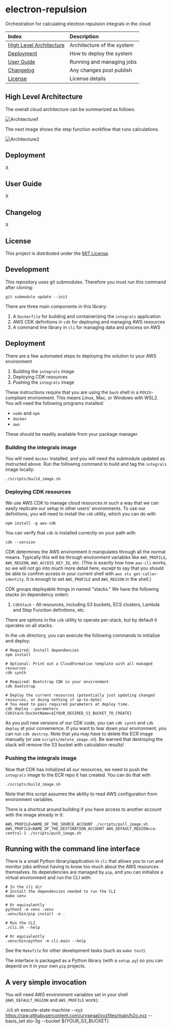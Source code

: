 # electron-repulsion

Orchestration for calculating electron repulsion integrals in the cloud

| Index                                                 | Description                                               |
|:------------------------------------------------------|:----------------------------------------------------------|
| [High Level Architecture](#High-Level-Architecture)   | Architecture of the system                                |
| [Deployment](#deployment)                             | How to deploy the system                                  |
| [User Guide](#User-Guide)                             | Running and managing jobs                                 |
| [Changelog](#Changelog)                               | Any changes post publish                                  |
| [License](#License)                                   | License details                                           |

## High Level Architecture

The overall cloud architecture can be summarized as follows.

![Architecture1](docs/images/overall_arch.png)

The next image shows the step function workflow that runs calculations.

![Architecture2](docs/images/step_functions_arch.png)

## Deployment

X

## User Guide

X

## Changelog

X

## License

This project is distributed under the [MIT License](LICENSE).

## Development

This repository uses git submodules. Therefore you must run this command after cloning:

    git submodule update --init

There are three main components in this library:

1. A `Dockerfile` for building and containerizing the `integrals` application
2. AWS CDK definitions in `cdk` for deploying and managing AWS resources
3. A command line library in `cli` for managing data and process on AWS

## Deployment

There are a few automated steps to deploying the solution to your AWS environment

1. Building the `integrals` image
2. Deploying CDK resources
3. Pushing the `integrals` image

These instructions require that you are using the `bash` shell in a `POSIX`-compliant environment.
This means Linux, Mac, or Windows with WSL2. You will need the following programs installed:

* `node` and `npm`
* `docker`
* `aws`

These should be readily available from your package manager.

### Building the integrals image

You will need `docker` installed, and you will need the submodule updated as instructed above. Run the
following command to build and tag the `integrals` image locally:

    ./scripts/build_image.sh

### Deploying CDK resources

We use AWS CDK to manage cloud resources in such a way that we can easily replicate our setup in other
users' environments. To use our definitions, you will need to install the `cdk` utility, which you can do with

    npm install -g aws-cdk

You can verify that `cdk` is installed correctly on your path with

    cdk --version

CDK determines the AWS environment it manipulates through all the normal means. Typically this will be through
environment variables like `AWS_PROFILE`, `AWS_REGION`, `AWS_ACCESS_KEY_ID`, etc. (This is exactly how
how `aws-cli` works, so we will not go into much more detail here, except to say that you should be able to
confirm access in your current shell with `aws sts get-caller-identity`. It is enough to set `AWS_PROFILE` and
`AWS_REGION` in the shell.)

CDK groups deployable things in named "stacks." We have the following stacks (in dependency order):

1. `CdkStack` - All resources, including S3 buckets, ECS clusters, Lambda and Step Function definitions, etc.

There are options in the `cdk` utility to operate per-stack, but by default it operates on all stacks.

In the `cdk` directory, you can execute the following commands to initialize and deploy:

    # Required: Install dependencies
    npm install

    # Optional: Print out a CloudFormation template with all managed resources
    cdk synth

    # Required: Bootstrap CDK in your environment
    cdk bootstrap

    # Deploy the current resources (potentially just updating changed resources, or doing nothing if up-to-date)
    # You need to pass required parameters at deploy time.
    cdk deploy --parameters CdkStack:bucketName=${YOUR_DESIRED_S3_BUCKET_TO_CREATE}

As you pull new versions of our CDK code, you can `cdk synth` and `cdk deploy` at your convenience. If you want to
tear down your environment, you can run `cdk destroy`. Note that you may have to delete the ECR image manually (or use `scripts/delete_image.sh`). Be warned that destroying the stack will remove the S3 bucket with calculation results!

### Pushing the integrals image

Now that CDK has initialized all our resources, we need to push the `integrals` image to the ECR repo it has
created. You can do that with

    ./scripts/build_image.sh

Note that this script assumes the ability to read AWS configuration from environment variables.

There is a shortcut around building if you have access to another account with the image already in it:

    AWS_PROFILE=NAME_OF_THE_SOURCE_ACCOUNT ./scripts/pull_image.sh
    AWS_PROFILE=NAME_OF_THE_DESTINATION_ACCOUNT AWS_DEFAULT_REGION=ca-central-1 ./scripts/push_image.sh

## Running with the command line interface

There is a small Python library/application in `cli` that allows you to run and monitor jobs without having
to know too much about the AWS resources themselves. Its dependencies are managed by `pip`, and you can
initialize a virtual environment and run the CLI with:

    # In the cli dir
    # Install the dependencies needed to run the CLI
    make venv

    # Or equivalently
    python3 -m venv .venv
    .venv/bin/pip install -e .

    # Run the CLI
    ./cli.sh --help

    # Or equivalently
    .venv/bin/python -m cli.main --help

See the `Makefile` for other development tasks (such as `make test`).

The interface is packaged as a Python library (with a `setup.py`) so you can depend on it in your own `pip`
projects.

## A very simple invocation

You will need AWS environment variables set in your shell (`AWS_DEFAULT_REGION` and `AWS_PROFILE` work):

  ./cli.sh execute-state-machine --xyz https://raw.githubusercontent.com/urysegal/xyzfiles/main/h2o.xyz --basis_set sto-3g --bucket ${YOUR_S3_BUCKET}
